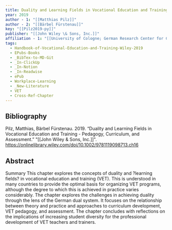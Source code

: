 ```yaml
---
title: Duality and Learning Fields in Vocational Education and Training -  Pedagogy, Curriculum, and Assessment
year: 2019
author - 1: "[[Matthias Pilz]]"
author - 2: "[[Bärbel Fürstenau]]"
key: "[[Pilz2019-py]]"
publisher: "[[John Wiley \& Sons, Inc.]]"
affiliation - 1: "[[University of Cologne; German Research Center for Comparative Vocational Education and Training; TU Dresden]]"
tags:
  - Handbook-of-Vocational-Education-and-Training-Wiley-2019
  - EPubs-Books
  - _BibTex-to-MD-Git
  - _In-ClickUp
  - _In-Notion
  - _In-Readwise
  - ePub
  - Workplace-Learning
  - _New-Literature
  - VET
  - Cross-Ref-Chapter
---
```


## Bibliography
Pilz, Matthias, Bärbel Fürstenau. 2019. “Duality and Learning Fields in Vocational Education and Training -  Pedagogy, Curriculum, and Assessment.” "[[John Wiley \& Sons, Inc.]]". https://onlinelibrary.wiley.com/doi/10.1002/9781119098713.ch16

## Abstract
Summary This chapter explores the concepts of duality and ?learning fields? in vocational education and training (VET). This is understood in many countries to provide the optimal basis for organizing VET programs, although the degree to which this is achieved in practice varies considerably. The chapter explores the challenges in achieving duality through the lens of the German dual system. It focuses on the relationship between theory and practice and approaches to curriculum development, VET pedagogy, and assessment. The chapter concludes with reflections on the implications of increasing student diversity for the professional development of VET teachers and trainers.